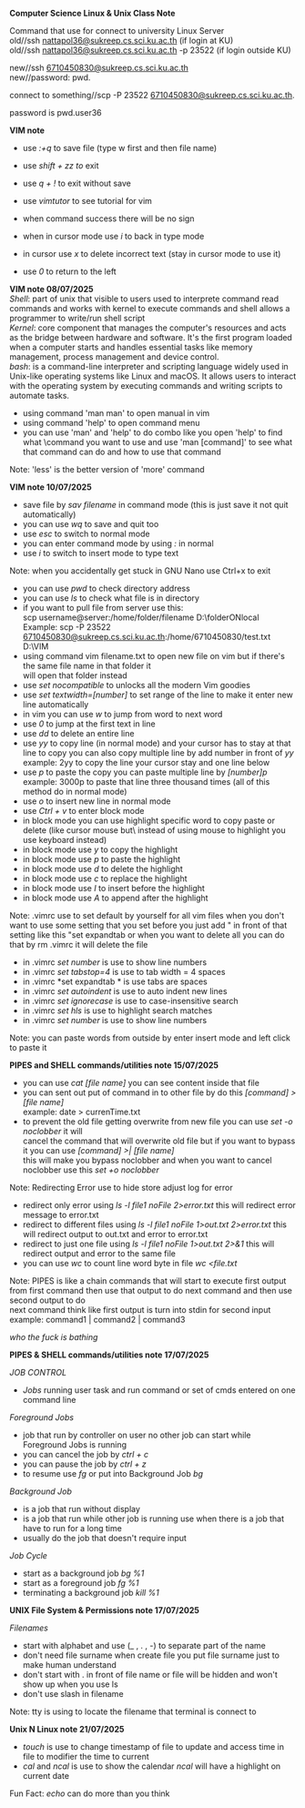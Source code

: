 **Computer Science Linux & Unix Class Note**

Command that use for connect to university Linux Server\
old//ssh nattapol36@sukreep.cs.sci.ku.ac.th (if login at KU)\
old//ssh nattapol36@sukreep.cs.sci.ku.ac.th -p 23522 (if login outside KU)

new//ssh 6710450830@sukreep.cs.sci.ku.ac.th\
new//password: pwd.<username>

connect to something//scp -P 23522 6710450830@sukreep.cs.sci.ku.ac.th.

password is pwd.user36


**VIM note**
* use *:+q* to save file (type w first and then file name)
* use *shift + zz to* exit
* use *q + !* to exit without save

* use *vimtutor* to see tutorial for vim

* when command success there will be no sign
* when in cursor mode use *i* to back in type mode

* in cursor use *x* to delete incorrect text (stay in cursor mode to use it)
* use *0* to return to the left

**VIM note 08/07/2025**\
_Shell_: part of unix that visible to users used to interprete command read commands and works with kernel to execute commands and shell allows a programmer to write/run shell script\
_Kernel_: core component that manages the computer's resources and acts as the bridge between hardware and software. It's the first program loaded when a computer starts and handles essential tasks like memory management, process management and device control.\
_bash_: is a command-line interpreter and scripting language widely used in Unix-like operating systems like Linux and macOS. It allows users to interact with the operating system by executing commands and writing scripts to automate tasks.

* using command 'man man' to open manual in vim
* using command 'help' to open command menu
* you can use 'man' and 'help' to do combo like you open 'help' to find what \command you want to use and use 'man [command]' to see what that command can do and how to use that command

Note: 'less' is the better version of 'more' command

**VIM note 10/07/2025**
* save file by *sav filename* in command mode (this is just save it not quit automatically)
* you can use *wq* to save and quit too
* use *esc* to switch to normal mode 
* you can enter command mode by using *:* in normal
* use *i* to switch to insert mode to type text

Note: when you accidentally get stuck in GNU Nano use Ctrl+x to exit

* you can use *pwd* to check directory address
* you can use *ls* to check what file is in directory
* if you want to pull file from server use this:\
scp username@server:/home/folder/filename D:\folderONlocal\
Example: scp -P 23522 6710450830@sukreep.cs.sci.ku.ac.th:/home/6710450830/test.txt D:\VIM
* using command vim filename.txt to open new file on vim but if there's the same file name in that folder it\
will open that folder instead
* use *set nocompatible* to unlocks all the modern Vim goodies
* use *set textwidth=[number]* to set range of the line to make it enter new line automatically
* in vim you can use *w* to jump from word to next word
* use *0* to jump at the first text in line
* use *dd* to delete an entire line
* use *yy* to copy line (in normal mode) and your cursor has to stay at that line to copy you can also copy multiple line by add number in front of *yy*\
example: 2yy to copy the line your cursor stay and one line below
* use *p* to paste the copy you can paste multiple line by *[number]p*\
example: 3000p to paste that line three thousand times (all of this method do in normal mode)
* use *o* to insert new line in normal mode 
* use *Ctrl + v* to enter block mode
* in block mode you can use highlight specific word to copy paste or delete (like cursor mouse but\ 
instead of using mouse to highlight you use keyboard instead)
* in block mode use *y* to copy the highlight
* in block mode use *p* to paste the highlight
* in block mode use *d* to delete the highlight
* in block mode use *c* to replace the highlight
* in block mode use *I* to insert before the highlight
* in block mode use *A* to append after the highlight

Note: .vimrc use to set default by yourself for all vim files when you don't want to use some setting that you set before you just add " in front of that setting like this "set expandtab or when you want to delete all you can do that by rm .vimrc it will delete the file

* in .vimrc *set number* is use to show line numbers
* in .vimrc *set tabstop=4* is use to tab width = 4 spaces
* in .vimrc *set expandtab * is use tabs are spaces
* in .vimrc *set autoindent* is use to auto indent new lines
* in .vimrc *set ignorecase* is use to case-insensitive search
* in .vimrc *set hls* is use to highlight search matches
* in .vimrc *set number* is use to show line numbers

Note: you can paste words from outside by enter insert mode and left click to paste it

**PIPES and SHELL commands/utilities note 15/07/2025**

* you can use *cat [file name]* you can see content inside that file
* you can sent out put of command in to other file by do this *[command] > [file name]*\
example: date > currenTime.txt
* to prevent the old file getting overwrite from new file you can use *set -o noclobber* it will\
 cancel the command that will overwrite old file but if you want to bypass it you can use *[command] >| [file name]*\
  this will make you bypass noclobber and when you want to cancel noclobber use this *set +o noclobber*

Note: Redirecting Error use to hide store adjust log for error

* redirect only error using *ls -l file1 noFile 2>error.txt* this will redirect error message to error.txt
* redirect to different files using *ls -l file1 noFile 1>out.txt 2>error.txt* this will redirect output to out.txt and error to error.txt
* redirect to just one file using *ls -l file1 noFile 1>out.txt 2>&1* this will redirect output and error to the same file
* you can use *wc* to count line word byte in file *wc <file.txt*

Note: PIPES is like a chain commands that will start to execute first output from first command then use that output to do next command and then
use second output to do\
next command think like first output is turn into stdin for second input\
example: command1 | command2 | command3

*who the fuck is bathing*

**PIPES & SHELL commands/utilities note 17/07/2025**

*JOB CONTROL*
* *Jobs* running user task and run command or set of cmds entered on one command line

*Foreground Jobs*
* job that run by controller on user no other job can start while Foreground Jobs is running
* you can cancel the job by *ctrl + c*
* you can pause the job by *ctrl + z*
* to resume use *fg* or put into Background Job *bg*

*Background Job*
* is a job that run without display
* is a job that run while other job is running use when there is a job that have to run for a long time 
* usually do the job that doesn't require input

*Job Cycle*
* start as a background job *bg %1*
* start as a foreground job *fg %1*
* terminating a background job *kill %1*

**UNIX File System & Permissions note 17/07/2025**

*Filenames*
* start with alphabet and use (_ , . , -) to separate part of the name
* don't need file surname when create file you put file surname just to make human understand
* don't start with . in front of file name or file will be hidden and won't show up when you use ls
* don't use slash in filename

Note: tty is using to locate the filename that terminal is connect to 

**Unix N Linux note 21/07/2025**
* *touch* is use to change timestamp of file to update and access time in file to modifier the time to current
* *cal* and *ncal* is use to show the calendar *ncal* will have a highlight on current date

Fun Fact: *echo* can do more than you think